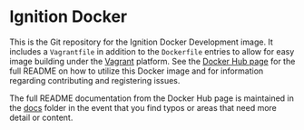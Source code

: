 # Ignition Docker
This is the Git repository for the Ignition Docker Development image.  It includes a `Vagrantfile` in addition to the `Dockerfile` entries to allow for easy image building under the [Vagrant](https://vagrantup.com) platform.  See the [Docker Hub page](https://hub.docker.com/r/kcollins/ignition/ ) for the full README on how to utilize this Docker image and for information regarding contributing and registering issues.

The full README documentation from the Docker Hub page is maintained in the [docs](https://github.com/thirdgen88/ignition-docker/tree/master/docs) folder in the event that you find typos or areas that need more detail or content.